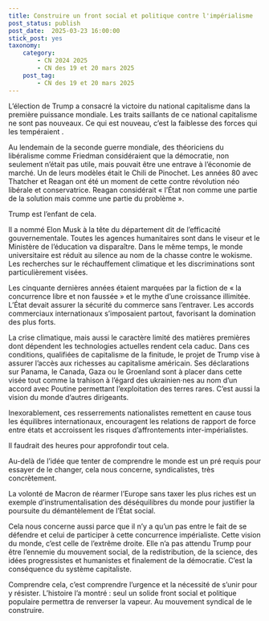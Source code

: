 ```yaml
---
title: Construire un front social et politique contre l'impérialisme
post_status: publish
post_date:  2025-03-23 16:00:00
stick_post: yes
taxonomy:
    category:
        - CN 2024 2025
        - CN des 19 et 20 mars 2025
    post_tag:
        - CN des 19 et 20 mars 2025
---
```


L’élection de Trump a consacré la victoire du national capitalisme dans la première puissance mondiale. Les traits saillants de ce national capitalisme ne sont pas nouveaux. Ce qui est nouveau, c’est la faiblesse des forces qui les tempéraient .

Au lendemain de la seconde guerre mondiale, des théoriciens du libéralisme comme Friedman considéraient que la démocratie, non seulement n’était pas utile, mais pouvait être une entrave à l’économie de marché. Un de leurs modèles était le Chili de Pinochet. Les années 80 avec Thatcher et Reagan ont été un moment de cette contre révolution néo libérale et conservatrice. Reagan considérait « l’État non comme une partie de la solution mais comme une partie du problème ».

Trump est l’enfant de cela.

Il a nommé Elon Musk à la tête du département dit de l’efficacité gouvernementale. Toutes les agences humanitaires sont dans le viseur et le Ministère de l’éducation va disparaître. Dans le même temps, le monde universitaire est réduit au silence au nom de la chasse contre le wokisme. Les recherches sur le réchauffement climatique et les discriminations sont particulièrement visées.

Les cinquante dernières années étaient marquées par la fiction de « la concurrence libre et non faussée » et le mythe d’une croissance illimitée. L’État devait assurer la sécurité du commerce sans l’entraver. Les accords commerciaux internationaux s’imposaient partout, favorisant la domination des plus forts.

La crise climatique, mais aussi le caractère limité des matières premières dont dépendent les technologies actuelles rendent cela caduc. Dans ces conditions, qualifiées de capitalisme de la finitude, le projet de Trump vise à assurer l’accès aux richesses au capitalisme américain. Ses déclarations sur Panama, le Canada, Gaza ou le Groenland sont à placer dans cette visée tout comme la trahison à l’égard des ukrainien·nes au nom d’un accord avec Poutine permettant l’exploitation des terres rares. C’est aussi la vision du monde d’autres dirigeants.

Inexorablement, ces resserrements nationalistes remettent en cause tous les équilibres internationaux, encouragent les relations de rapport de force entre états et accroissent les risques d’affrontements inter-impérialistes.

Il faudrait des heures pour approfondir tout cela.

Au-delà de l’idée que tenter de comprendre le monde est un pré requis pour essayer de le changer, cela nous concerne, syndicalistes, très concrètement.

La volonté de Macron de réarmer l’Europe sans taxer les plus riches est un exemple d’instrumentalisation des déséquilibres du monde pour justifier la poursuite du démantèlement de l’État social.

Cela nous concerne aussi parce que il n’y a qu’un pas entre le fait de se défendre et celui de participer à cette concurrence impérialiste. Cette vision du monde, c’est celle de l’extrême droite. Elle n’a pas attendu Trump pour être l’ennemie du mouvement social, de la redistribution, de la science, des idées progressistes et humanistes et finalement de la démocratie. C’est la conséquence du système capitaliste.

Comprendre cela, c’est comprendre l’urgence et la nécessité de s’unir pour y résister. L’histoire l’a montré : seul un solide front social et politique populaire permettra de renverser la vapeur. Au mouvement syndical de le construire.
